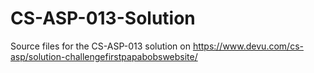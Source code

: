 # CS-ASP-013-Solution
Source files for the CS-ASP-013 solution on https://www.devu.com/cs-asp/solution-challengefirstpapabobswebsite/
